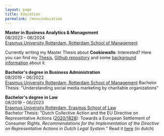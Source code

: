 ```yaml
---
layout: page
title: Education
permalink: /menu/education
---
```



__Master in Business Analytics & Management__ <br>
08/2023 – 06/2024 <br>
[Erasmus University Rotterdam, Rotterdam School of Management](https://www.rsm.nl/) <br>

Currently writing my Master Thesis about __Cookiewalls__: Interested? Here you can find my [Thesis](/assets/documents/Thesis_Rogier_Fransen_BAM.pdf), [Github repository](https://github.com/RogierFrans/Scriptie) and some [background information](https://tweakers.net/nieuws/215424/meta-begint-met-aanbieden-abonnement-voor-reclamevrij-facebook-en-instagram.html) about it.

__Bachelor's degree in Business Administration__ <br>
08/2019 – 06/2022 <br>
[Erasmus University Rotterdam, Rotterdam School of Management](https://www.rsm.nl/)
Bachelor Thesis: "Understanding social media marketing by charitable organizations"

__Bachelor's degree in Law__ <br>
08/2019 – 06/2023 <br>
[Erasmus University Rotterdam, Erasmus School of Law](https://www.eur.nl/en/esl) <br>
Bachelor Thesis: "Dutch Collective Action and the EU Directive on Representative Actions ([2020/1828](https://eur-lex.europa.eu/legal-content/EN/TXT/?uri=celex%3A32020L1828)): Towards a European Settlement of Consumer Rights. *Recommendations for the Implementation of the Directive on Representative Actions in Dutch Legal System.*" Read it [here](/assets/documents/bachelorthesis_Law.pdf) (in dutch)

